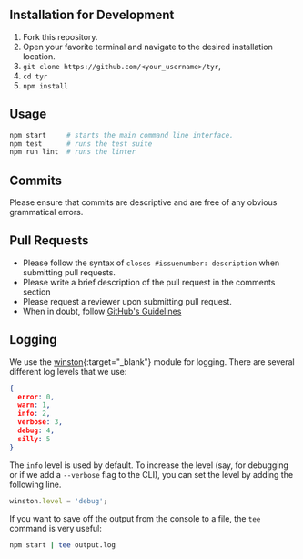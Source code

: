 ## Installation for Development

1. Fork this repository.
2. Open your favorite terminal and navigate to the desired installation location.
3. `git clone https://github.com/<your_username>/tyr`,
4. `cd tyr`
5. `npm install`


## Usage

```bash
npm start     # starts the main command line interface.
npm test      # runs the test suite
npm run lint  # runs the linter
```


## Commits

Please ensure that commits are descriptive and are free of any obvious grammatical errors.


## Pull Requests

* Please follow the syntax of `closes #issuenumber: description` when submitting pull requests.
* Please write a brief description of the pull request in the comments section
* Please request a reviewer upon submitting pull request.
* When in doubt, follow [GitHub's Guidelines](https://github.com/blog/1943-how-to-write-the-perfect-pull-request)


## Logging

We use the [winston](https://github.com/winstonjs/winston){:target="_blank"} module for
logging. There are several different log levels that we use:

```json
{ 
  error: 0, 
  warn: 1, 
  info: 2, 
  verbose: 3, 
  debug: 4, 
  silly: 5 
}
```

The `info` level is used by default. To increase the level (say, for debugging or if we
add a `--verbose` flag to the CLI), you can set the level by adding the following line.

```javascript
winston.level = 'debug';
```

If you want to save off the output from the console to a file, the `tee` command is
very useful:

```bash
npm start | tee output.log
```
